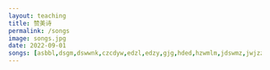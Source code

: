 ```yaml
---
layout: teaching
title: 赞美诗
permalink: /songs
image: songs.jpg
date: 2022-09-01
songs: [asbbl,dsgm,dswwnk,czcdyw,edzl,edzy,gjg,hded,hzwmlm,jdswmz,jwjzzl,klz,ndje,nbn,ntzrttjl,ourgod,qslyx,rhhjbyjp,sdlsrm,slqnlcmwx,smzg,ssdg,tfmsll,wake,wdsmxgn,wmds,wmztsdf,xgdyp,yhhbhn,yscwwzx,zcjwgx,znyyywtz,zwxx]
---
```


